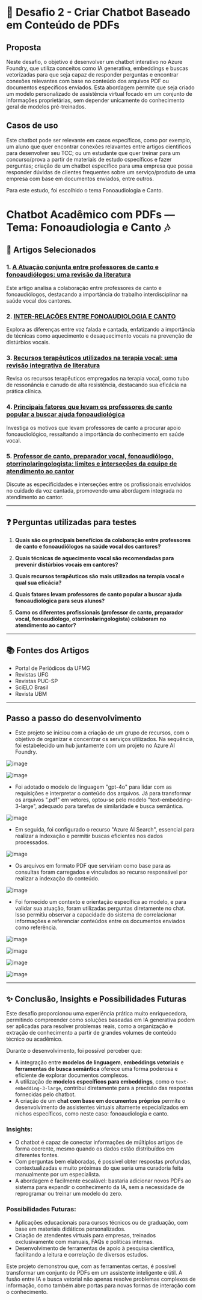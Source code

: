# 🤖 Desafio 2 - Criar Chatbot Baseado em Conteúdo de PDFs

## Proposta

Neste desafio, o objetivo é desenvolver um chatbot interativo no Azure Foundry, que utiliza conceitos como IA generativa, embeddings e buscas vetorizadas para que seja capaz de responder perguntas e encontrar conexões relevantes com base no conteúdo dos arquivos PDF ou documentos específicos enviados. Esta abordagem permite que seja criado um modelo personalizado de assistência virtual focado em um conjunto de informações proprietárias, sem depender unicamente do conhecimento geral de modelos pré-treinados.

## Casos de uso

Este chatbot pode ser relevante em casos específicos, como por exemplo, um aluno que quer encontrar conexões relavantes entre artigos cientificos para desenvolver seu TCC; ou um estudante que quer treinar para um concurso/prova a partir de materiais de estudo cspecíficos e fazer perguntas; criação de um chatbot específico para uma empresa que possa responder dúvidas de clientes  frequentes sobre um serviço/produto de uma empresa com base em documentos enviados, entre outros.

Para este estudo, foi escolhido o tema Fonoaudiologia e Canto.

# Chatbot Acadêmico com PDFs — Tema: Fonoaudiologia e Canto 🎶

## 🧾 Artigos Selecionados

### 1. [A Atuação conjunta entre professores de canto e fonoaudiólogos: uma revisão da literatura](https://periodicos.ufmg.br/index.php/permusi/article/view/5225)
Este artigo analisa a colaboração entre professores de canto e fonoaudiólogos, destacando a importância do trabalho interdisciplinar na saúde vocal dos cantores.

### 2. [INTER-RELAÇÕES ENTRE FONOAUDIOLOGIA E CANTO](https://revistas.ufg.br/musica/article/view/1758)
Explora as diferenças entre voz falada e cantada, enfatizando a importância de técnicas como aquecimento e desaquecimento vocais na prevenção de distúrbios vocais.

### 3. [Recursos terapêuticos utilizados na terapia vocal: uma revisão integrativa de literatura](https://revistas.pucsp.br/index.php/dic/article/view/66466)
Revisa os recursos terapêuticos empregados na terapia vocal, como tubo de ressonância e canudo de alta resistência, destacando sua eficácia na prática clínica.

### 4. [Principais fatores que levam os professores de canto popular a buscar ajuda fonoaudiológica](https://www.scielo.br/j/codas/a/xNh6Gkgc7FNXth9HqzZLgxk/)
Investiga os motivos que levam professores de canto a procurar apoio fonoaudiológico, ressaltando a importância do conhecimento em saúde vocal.

### 5. [Professor de canto, preparador vocal, fonoaudiólogo, otorrinolaringologista: limites e interseções da equipe de atendimento ao cantor](https://revista.ubm.br/index.php/revistacientifica/article/view/894)
Discute as especificidades e interseções entre os profissionais envolvidos no cuidado da voz cantada, promovendo uma abordagem integrada no atendimento ao cantor.

---

## ❓ Perguntas utilizadas para testes

1. **Quais são os principais benefícios da colaboração entre professores de canto e fonoaudiólogos na saúde vocal dos cantores?**

2. **Quais técnicas de aquecimento vocal são recomendadas para prevenir distúrbios vocais em cantores?**

3. **Quais recursos terapêuticos são mais utilizados na terapia vocal e qual sua eficácia?**

4. **Quais fatores levam professores de canto popular a buscar ajuda fonoaudiológica para seus alunos?**

5. **Como os diferentes profissionais (professor de canto, preparador vocal, fonoaudiólogo, otorrinolaringologista) colaboram no atendimento ao cantor?**

---

## 📚 Fontes dos Artigos

- Portal de Periódicos da UFMG  
- Revistas UFG  
- Revistas PUC-SP  
- SciELO Brasil  
- Revista UBM  

---

## Passo a passo do desenvolvimento

- Este projeto se iniciou com a criação de um grupo de recursos, com o objetivo de organizar e concentrar os serviços utilizados. Na sequência, foi estabelecido um hub juntamente com um projeto no Azure AI Foundry.

![image](src/img/print-1-chatbot.png)

![image](src/img/dio-chatbot-1.png)

- Foi adotado o modelo de linguagem "gpt-4o" para lidar com as requisições e interpretar o conteúdo dos arquivos. Já para transformar os arquivos ".pdf" em vetores, optou-se pelo modelo "text-embedding-3-large", adequado para tarefas de similaridade e busca semântica.

![image](src/img/dio-chatbot-2.png)

- Em seguida, foi configurado o recurso "Azure AI Search", essencial para realizar a indexação e permitir buscas eficientes nos dados processados.

![image](src/img/dio-chatbot-4.png)

- Os arquivos em formato PDF que serviriam como base para as consultas foram carregados e vinculados ao recurso responsável por realizar a indexação do conteúdo.

![image](src/img/dio-chatbot-5.png)

- Foi fornecido um contexto e orientação específica ao modelo, e para validar sua atuação, foram utilizadas perguntas diretamente no chat. Isso permitiu observar a capacidade do sistema de correlacionar informações e referenciar conteúdos entre os documentos enviados como referência.

![image](src/img/dio-chatbot-6.png)

![image](src/img/dio-chatbot-7.png)

![image](src/img/dio-chatbot-9.png)

![image](src/img/dio-chatbot-8.png)


---

## ✨ Conclusão, Insights e Possibilidades Futuras

Este desafio proporcionou uma experiência prática muito enriquecedora, permitindo compreender como soluções baseadas em IA generativa podem ser aplicadas para resolver problemas reais, como a organização e extração de conhecimento a partir de grandes volumes de conteúdo técnico ou acadêmico.

Durante o desenvolvimento, foi possível perceber que:

- A integração entre **modelos de linguagem**, **embeddings vetoriais** e **ferramentas de busca semântica** oferece uma forma poderosa e eficiente de explorar documentos complexos.
- A utilização de **modelos específicos para embeddings**, como o `text-embedding-3-large`, contribui diretamente para a precisão das respostas fornecidas pelo chatbot.
- A criação de um **chat com base em documentos próprios** permite o desenvolvimento de assistentes virtuais altamente especializados em nichos específicos, como neste caso: fonoaudiologia e canto.

### Insights:

- O chatbot é capaz de conectar informações de múltiplos artigos de forma coerente, mesmo quando os dados estão distribuídos em diferentes fontes.
- Com perguntas bem elaboradas, é possível obter respostas profundas, contextualizadas e muito próximas do que seria uma curadoria feita manualmente por um especialista.
- A abordagem é facilmente escalável: bastaria adicionar novos PDFs ao sistema para expandir o conhecimento da IA, sem a necessidade de reprogramar ou treinar um modelo do zero.

### Possibilidades Futuras:

- Aplicações educacionais para cursos técnicos ou de graduação, com base em materiais didáticos personalizados.
- Criação de atendentes virtuais para empresas, treinados exclusivamente com manuais, FAQs e políticas internas.
- Desenvolvimento de ferramentas de apoio à pesquisa científica, facilitando a leitura e correlação de diversos estudos.

Este projeto demonstrou que, com as ferramentas certas, é possível transformar um conjunto de PDFs em um assistente inteligente e útil. A fusão entre IA e busca vetorial não apenas resolve problemas complexos de informação, como também abre portas para novas formas de interação com o conhecimento.
